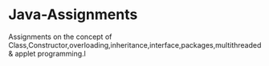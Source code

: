 # Java-Assignments
Assignments on the concept of Class,Constructor,overloading,inheritance,interface,packages,multithreaded &amp; applet programming.l

